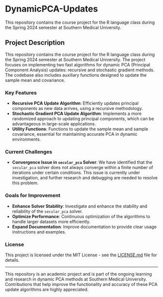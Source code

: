 # DynamicPCA-Updates
This repository contains the course project for the R language class during the Spring 2024 semester at Southern Medical University. 

## Project Description

This repository contains the course project for the R language class during the Spring 2024 semester at Southern Medical University. The project focuses on implementing two fast algorithms for dynamic PCA (Principal Component Analysis) updates: recursive and stochastic gradient methods. The codebase also includes auxiliary functions designed to update the sample mean and covariance.

### Key Features

- **Recursive PCA Update Algorithm**: Efficiently updates principal components as new data arrives, using a recursive methodology.
- **Stochastic Gradient PCA Update Algorithm**: Implements a more randomized approach to updating principal components, which can be advantageous in large-scale applications.
- **Utility Functions**: Functions to update the sample mean and sample covariance, essential for maintaining accurate PCA in dynamic environments.

### Current Challenges

- **Convergence Issue in `secular_pca` Solver**: We have identified that the `secular_pca` solver does not always converge within a finite number of iterations under certain conditions. This issue is currently under investigation, and further research and debugging are needed to resolve this problem.

### Goals for Improvement

- **Enhance Solver Stability**: Investigate and enhance the stability and reliability of the `secular_pca` solver.
- **Optimize Performance**: Continuous optimization of the algorithms to handle larger datasets more efficiently.
- **Expand Documentation**: Improve documentation to provide clear usage instructions and examples.

### License

This project is licensed under the MIT License - see the [LICENSE.md](LICENSE.md) file for details.

---

This repository is an academic project and is part of the ongoing learning and research in dynamic PCA methods at Southern Medical University. Contributions that help improve the functionality and accuracy of these PCA update algorithms are highly appreciated.